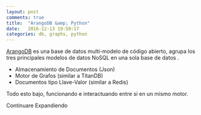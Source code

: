 ```yaml
---
layout: post
comments: true
title:  "ArangoDB &amp; Python"
date:   2016-12-13 19:50:17
categories: db, graphs, python
---
```


[ArangoDB](https://www.arangodb.com/) es una base de datos multi-modelo de código abierto,  agrupa los tres principales modelos de datos NoSQL en una sola base de datos .

 - Almacenamiento de Documentos (Json)
 - Motor de Grafos (similar a TitanDB)
 - Documentos tipo Llave-Valor (similar a Redis)

Todo esto bajo, funcionando e interactuando entre si en un mismo motor.

Continuare Expandiendo
